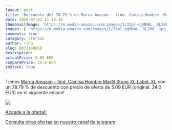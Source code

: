 ```yaml
---
layout: post
title: 'Descuento del 78.79 % en Marca Amazon - find. Camisa Hombre  Marf'
date: 2020-07-02 11:19:18
thumbnailImage: 'https://m.media-amazon.com/images/I/31pl-qgMKWL._SL200_.jpg'
images: [ 'https://m.media-amazon.com/images/I/31pl-qgMKWL._SL200_.jpg' ]
comments: true
category: ofertas
author: ring
slug: B07214H66B
description:
actualPrice: 5.09 EUR
comparePrice: 24.0 EUR
inStock: true
---
```


Tienes [Marca Amazon - find. Camisa Hombre  Marfil  Stone   XL  Label: XL](https://www.amazon.com/dp/B07214H66B/?tag=redken08-20) con un 78.79 % de descuento con precio de oferta de 5.09 EUR (original: 24.0 EUR) en el siguiente enlace!

[![](https://m.media-amazon.com/images/I/31pl-qgMKWL._SL200_.jpg)](https://www.amazon.com/dp/B07214H66B/?tag=redken08-20)

[Accede a la oferta!!](https://www.amazon.com/dp/B07214H66B/?tag=redken08-20)

[Consulta otras ofertas en nuestro canal de telegram](https://t.me/s/ofertas25)
